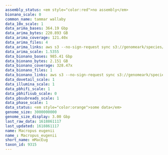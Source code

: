 ```yaml
---
assembly_status: <em style="color:red">no assembly</em>
bionano_scale: 0
common_name: tammar wallaby
data_10x_scale: 1
data_arima_bases: 364.19 Gbp
data_arima_bytes: 220.893 GB
data_arima_coverage: 121.40x
data_arima_files: 4
data_arima_links: aws s3 --no-sign-request sync s3://genomeark/species/Macropus_eugenii/mMacEug1/genomic_data/arima/ .<br>
data_arima_scale: 1.5355
data_bionano_bases: 985.41 Gbp
data_bionano_bytes: 2.151 GB
data_bionano_coverage: 328.47x
data_bionano_files: 1
data_bionano_links: aws s3 --no-sign-request sync s3://genomeark/species/Macropus_eugenii/mMacEug1/genomic_data/bionano/ .<br>
data_dovetail_scale: 1
data_illumina_scale: 1
data_pbhifi_scale: 1
data_pbhifisub_scale: 0
data_pbsubreads_scale: 1
data_phase_scale: 1
data_status: <em style="color:orange">some data</em>
genome_size: 3000000000
genome_size_display: 3.00 Gbp
last_raw_data: 1618861117
last_updated: 1618861117
name: Macropus eugenii
name_: Macropus_eugenii
short_name: mMacEug
taxon_id: 9315
---
```

